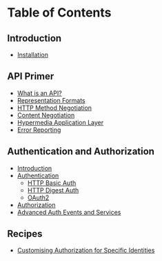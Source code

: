 Table of Contents
=================

Introduction
------------

- [Installation](/intro/installation.md)

API Primer
----------

- [What is an API?](/api-primer/what-is-an-api.md)
- [Representation Formats](/api-primer/representation-formats.md)
- [HTTP Method Negotiation](/api-primer/http-negotiation.md)
- [Content Negotiation](/api-primer/content-negotiation.md)
- [Hypermedia Application Layer](/api-primer/halprimer.md)
- [Error Reporting](/api-primer/error-reporting.md)

Authentication and Authorization
--------------------------------

- [Introduction](/auth/intro.md)
- [Authentication](/auth/authentication.md)
    - [HTTP Basic Auth](/auth/authentication-http-basic.md)
    - [HTTP Digest Auth](/auth/authentication-http-digest.md)
    - [OAuth2](/auth/authentication-oauth2.md)
- [Authorization](/auth/authorization.md)
- [Advanced Auth Events and Services](/auth/advanced.md)


Recipes
-------

- [Customising Authorization for Specific Identities](/recipes/how-do-i-customize-authorization-for-a-particular-identity.md)
